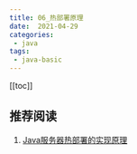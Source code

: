 ```yaml
---
title: 06_热部署原理
date:  2021-04-29
categories:
 - java
tags:
 - java-basic
---
```


[[toc]]

## 推荐阅读

1. [Java服务器热部署的实现原理](https://blog.csdn.net/chenjie19891104/article/details/42807959)

